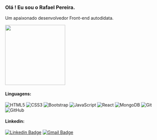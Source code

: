 ### Olá ! Eu sou o Rafael Pereira.
<p>Um apaixonado desenvolvedor Front-end autodidata.</p>

<!--
**RafaelPereira93/RafaelPereira93** is a ✨ _special_ ✨ repository because its `README.md` (this file) appears on your GitHub profile.

Here are some ideas to get you started:

- 🔭 I’m currently working on ...
- 🌱 I’m currently learning ...
- 👯 I’m looking to collaborate on ...
- 🤔 I’m looking for help with ...
- 💬 Ask me about ...
- 📫 How to reach me: ...
- 😄 Pronouns: ...
- ⚡ Fun fact: ...
-->

<img height="195em" src="https://github-readme-stats-eight-theta.vercel.app/api/top-langs/?username=rafaelpereira93&layout=compact&langs_count=8&theme=dark"/>

#### Linguagens:
![HTML5](https://img.shields.io/badge/-HTML5-E34F26?style=flat-square&logo=html5&logoColor=white)
![CSS3](https://img.shields.io/badge/-CSS3-1572B6?style=flat-square&logo=css3)
![Bootstrap](https://img.shields.io/badge/-Bootstrap-563D7C?style=flat-square&logo=bootstrap)
![JavaScript](https://img.shields.io/badge/-JavaScript-black?style=flat-square&logo=javascript)
![React](https://img.shields.io/badge/-React-black?style=flat-square&logo=react)
![MongoDB](https://img.shields.io/badge/-MongoDB-black?style=flat-square&logo=mongodb)
![Git](https://img.shields.io/badge/-Git-black?style=flat-square&logo=git)
![GitHub](https://img.shields.io/badge/-GitHub-181717?style=flat-square&logo=github)

#### Linkedin:
<div>
  
[![Linkedin Badge](https://img.shields.io/badge/?style=flat-square&logo=Linkedin&logoColor=white&link=https://www.linkedin.com/in/natanael-de-sousa-leite-57980725/)](https://www.linkedin.com/in/natanael-de-sousa-leite-57980725/)
[![Gmail Badge](https://img.shields.io/badge/-natansl@gmail.com-c14438?style=flat-square&logo=Gmail&logoColor=white&link=mailto:natansl@gmail.com)](mailto:natansl@gmail.com)  
  
  
</div>
